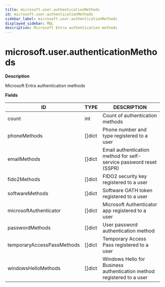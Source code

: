 ```yaml
---
title: microsoft.user.authenticationMethods
id: microsoft.user.authenticationMethods
sidebar_label: microsoft.user.authenticationMethods
displayed_sidebar: MQL
description: Microsoft Entra authentication methods
---
```


# microsoft.user.authenticationMethods

**Description**

Microsoft Entra authentication methods

**Fields**

| ID                         | TYPE           | DESCRIPTION                                                           |
| -------------------------- | -------------- | --------------------------------------------------------------------- |
| count                      | int            | Count of authentication methods                                       |
| phoneMethods               | &#91;&#93;dict | Phone number and type registered to a user                            |
| emailMethods               | &#91;&#93;dict | Email authentication method for self-service password reset (SSPR)    |
| fido2Methods               | &#91;&#93;dict | FIDO2 security key registered to a user                               |
| softwareMethods            | &#91;&#93;dict | Software OATH token registered to a user                              |
| microsoftAuthenticator     | &#91;&#93;dict | Microsoft Authenticator app registered to a user                      |
| passwordMethods            | &#91;&#93;dict | User password authentication method                                   |
| temporaryAccessPassMethods | &#91;&#93;dict | Temporary Access Pass registered to a user                            |
| windowsHelloMethods        | &#91;&#93;dict | Windows Hello for Business authentication method registered to a user |
